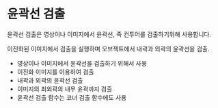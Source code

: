 # 윤곽선 검출

윤곽선 검출은 영상이나 이미지에서 윤곽선, 즉 컨투어를 검출하기위해 사용합니다.

이진화된 이미지에서 검출을 실행하며 오브젝트에서 내곽과 외곽의 윤곽선을 검출.

- 영상이나 이미지에서 윤곽선을 검출하기 위해서 사용
- 이진화 이미지를 이용하여 검출
- 내곽과 외곽의 윤곽선 검출
- 이미지의 최외곽의 내무 윤곽까지 검출
- 윤곽선 검출 함수는 코너 검출 함수에도 사용
